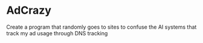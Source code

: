 # AdCrazy
Create a program that randomly goes to sites to confuse the AI systems that track my ad usage through DNS tracking 

